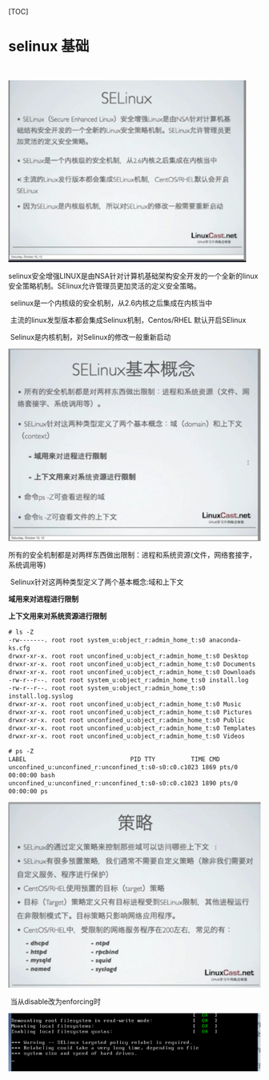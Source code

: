 [TOC]

# selinux 基础

​	

![_](../img_src/000/2018-09-07_003121.png)

​	selinux安全增强LINUX是由NSA针对计算机基础架构安全开发的一个全新的linux安全策略机制。SElinux允许管理员更加灵活的定义安全策略。

​	selinux是一个内核级的安全机制，从2.6内核之后集成在内核当中

​	主流的linux发型版本都会集成Selinux机制，Centos/RHEL 默认开启SElinux

​	Selinux是内核机制，对Selinux的修改一般重新启动



![_](../img_src/000/2018-09-07_075456.png)

​	所有的安全机制都是对两样东西做出限制：进程和系统资源(文件，网络套接字，系统调用等)

​	Selinux针对这两种类型定义了两个基本概念:域和上下文

**域用来对进程进行限制**

**上下文用来对系统资源进行限制**

```
# ls -Z
-rw-------. root root system_u:object_r:admin_home_t:s0 anaconda-ks.cfg
drwxr-xr-x. root root unconfined_u:object_r:admin_home_t:s0 Desktop
drwxr-xr-x. root root unconfined_u:object_r:admin_home_t:s0 Documents
drwxr-xr-x. root root unconfined_u:object_r:admin_home_t:s0 Downloads
-rw-r--r--. root root system_u:object_r:admin_home_t:s0 install.log
-rw-r--r--. root root system_u:object_r:admin_home_t:s0 install.log.syslog
drwxr-xr-x. root root unconfined_u:object_r:admin_home_t:s0 Music
drwxr-xr-x. root root unconfined_u:object_r:admin_home_t:s0 Pictures
drwxr-xr-x. root root unconfined_u:object_r:admin_home_t:s0 Public
drwxr-xr-x. root root unconfined_u:object_r:admin_home_t:s0 Templates
drwxr-xr-x. root root unconfined_u:object_r:admin_home_t:s0 Videos
```

```
# ps -Z
LABEL                             PID TTY          TIME CMD
unconfined_u:unconfined_r:unconfined_t:s0-s0:c0.c1023 1869 pts/0 00:00:00 bash
unconfined_u:unconfined_r:unconfined_t:s0-s0:c0.c1023 1890 pts/0 00:00:00 ps
```





![_](../img_src/000/2018-09-07_075935.png)

​	当从disable改为enforcing时

![_](../img_src/000/2018-09-07_131629.png)

